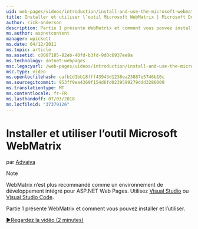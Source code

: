 ```yaml
---
uid: web-pages/videos/introduction/install-and-use-the-microsoft-webmatrix-tool
title: Installer et utiliser l’outil Microsoft WebMatrix | Microsoft Docs
author: rick-anderson
description: Partie 1 présente WebMatrix et comment vous pouvez installer et l’utiliser.
ms.author: aspnetcontent
manager: wpickett
ms.date: 04/12/2011
ms.topic: article
ms.assetid: c0087185-82eb-40fd-b3fd-9d0c6937ee9a
ms.technology: dotnet-webpages
msc.legacyurl: /web-pages/videos/introduction/install-and-use-the-microsoft-webmatrix-tool
msc.type: video
ms.openlocfilehash: cafb1d1bb18fff43943d1238ea23887e5746b10c
ms.sourcegitcommit: 953ff9ea4369f154d6fd0239599279ddd3280009
ms.translationtype: MT
ms.contentlocale: fr-FR
ms.lasthandoff: 07/03/2018
ms.locfileid: "37379126"
---
```

<a name="install-and-use-the-microsoft-webmatrix-tool"></a>Installer et utiliser l’outil Microsoft WebMatrix
====================
par [Advaiya](https://twitter.com/Advaiyasolns)

> [!NOTE] 
> WebMatrix n’est plus recommandé comme un environnement de développement intégré pour ASP.NET Web Pages. Utilisez [Visual Studio](xref:aspnet/web-pages/overview/getting-started/program-asp-net-web-pages-in-visual-studio) ou [Visual Studio Code](https://code.visualstudio.com/).


Partie 1 présente WebMatrix et comment vous pouvez installer et l’utiliser.

[&#9654;Regardez la vidéo (2 minutes)](https://channel9.msdn.com/Blogs/ASP-NET-Site-Videos/install-and-use-the-microsoft-webmatrix-tool)
